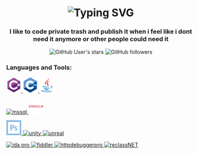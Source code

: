 <h1 align="center"><a><img src="https://readme-typing-svg.herokuapp.com?font=DotGothic16&size=30&color=B3B3B3&center=true&vCenter=true&width=435&lines=%E3%80%A9+Hi%2C+im+Saya+%E3%80%A9;%E3%80%A9+Your+Opinion%3F+%E3%80%A9;%E3%80%A9+I+dont+care.+%E3%80%A9" alt="Typing SVG" /></a></h1>
<h3 align="center">I like to code private trash and publish it when i feel like i dont need it anymore or other people could need it</h3>
<p align="left">
</p>
<p align="center"> <img alt="GitHub User's stars" src="https://img.shields.io/github/stars/saya-de?color=purple&label=Overall-Stars&style=for-the-badge"> <img alt="GitHub followers" src="https://img.shields.io/github/followers/saya-de?color=purple&style=for-the-badge">
  

<h3 align="left">Languages and Tools:</h3>
<p align="left"> <a href="https://www.w3schools.com/cs/" target="_blank" rel="noreferrer"> <img src="https://raw.githubusercontent.com/devicons/devicon/master/icons/csharp/csharp-original.svg" alt="csharp" width="40" height="40"/> </a> <a href="https://www.w3schools.com/cpp/" target="_blank" rel="noreferrer"> <img src="https://raw.githubusercontent.com/devicons/devicon/master/icons/cplusplus/cplusplus-original.svg" alt="cplusplus" width="40" height="40"/> </a> <a href="https://www.java.com" target="_blank" rel="noreferrer"> <img src="https://raw.githubusercontent.com/devicons/devicon/master/icons/java/java-original.svg" alt="java" width="40" height="40"/> </a>
 
<a href="https://www.microsoft.com/en-us/sql-server" target="_blank" rel="noreferrer"> <img src="https://www.svgrepo.com/show/303229/microsoft-sql-server-logo.svg" alt="mssql" width="40" height="40"/> </a> <a href="https://www.oracle.com/" target="_blank" rel="noreferrer"> <img src="https://raw.githubusercontent.com/devicons/devicon/master/icons/oracle/oracle-original.svg" alt="oracle" width="40" height="40"/> </a>
  
<a href="https://www.photoshop.com/en" target="_blank" rel="noreferrer"> <img src="https://raw.githubusercontent.com/devicons/devicon/master/icons/photoshop/photoshop-line.svg" alt="photoshop" width="40" height="40"/> </a> <a href="https://unity.com/" target="_blank" rel="noreferrer"> <img src="https://www.vectorlogo.zone/logos/unity3d/unity3d-icon.svg" alt="unity" width="40" height="40"/> </a> <a href="https://unrealengine.com/" target="_blank" rel="noreferrer"> <img src="https://raw.githubusercontent.com/kenangundogan/fontisto/036b7eca71aab1bef8e6a0518f7329f13ed62f6b/icons/svg/brand/unreal-engine.svg" alt="unreal" width="40" height="40"/> </a>
  
<a href="https://hex-rays.com/ida-pro/" target="_blank" rel="noreferrer"> <img src="https://static.wixstatic.com/media/6a4a49_76094687779646fcb48f8863e9119f47~mv2.png/v1/fit/w_170%2Ch_209%2Cal_c/file.png" alt="ida pro" width="35" height="40"/> </a> <a href="https://www.telerik.com/fiddler" target="_blank" rel="noreferrer"> <img src="https://img.netzwelt.de/picture/original/2020/10/fiddler-logo-287683.png" alt="fiddler" width="40" height="40"/> </a> <a href="https://www.httpdebugger.com" target="_blank" rel="noreferrer"> <img src="https://www.httpdebugger.com/content/n/images/logo-dark.png" alt="httpdebuggerpro" width="120" height="40"/> </a> <a href="https://github.com/ReClassNET/ReClass.NET" target="_blank" rel="noreferrer"> <img src="https://avatars.githubusercontent.com/u/36203059?s=280&v=4" alt="reclassNET" width="40" height="40"/> </a> </p> </p>



